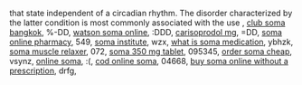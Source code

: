 that state independent of a circadian rhythm. The disorder characterized by the latter condition is most commonly associated with the use , <a href=" http://www.surveyanalytics.com/a/TakeSurvey?id=2816820">club soma bangkok</a>,  %-DD, <a href=" http://www.surveyanalytics.com/a/TakeSurvey?id=2816857">watson soma online</a>,  :DDD, <a href=" http://www.surveyanalytics.com/a/TakeSurvey?id=2816816">carisoprodol mg</a>,  =DD, <a href=" http://www.surveyanalytics.com/a/TakeSurvey?id=2816829">soma online pharmacy</a>,  549, <a href=" http://www.surveyanalytics.com/a/TakeSurvey?id=2816851">soma institute</a>,  wzx, <a href=" http://www.surveyanalytics.com/a/TakeSurvey?id=2816864">what is soma medication</a>,  ybhzk, <a href=" http://www.surveyanalytics.com/a/TakeSurvey?id=2816854">soma muscle relaxer</a>,  072, <a href=" http://www.surveyanalytics.com/a/TakeSurvey?id=2816837">soma 350 mg tablet</a>,  095345, <a href=" http://www.surveyanalytics.com/a/TakeSurvey?id=2816833">order soma cheap</a>,  vsynz, <a href=" http://www.surveyanalytics.com/a/TakeSurvey?id=2816824">online soma</a>,  :(, <a href=" http://www.surveyanalytics.com/a/TakeSurvey?id=2816846">cod online soma</a>,  04668, <a href=" http://www.surveyanalytics.com/a/TakeSurvey?id=2816819">buy soma online without a prescription</a>,  drfg, 
